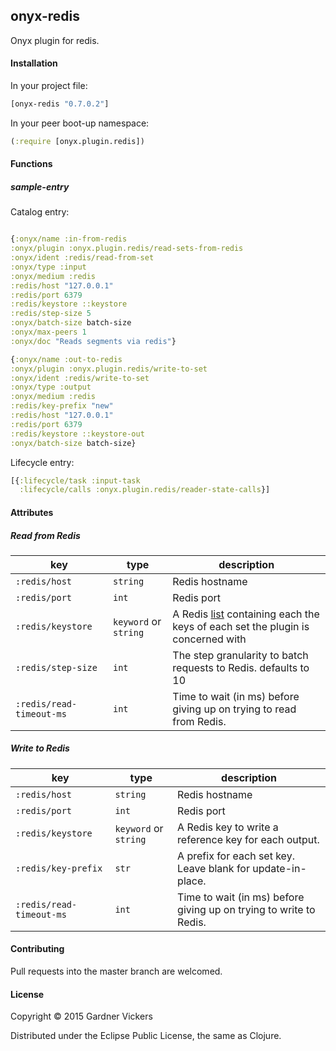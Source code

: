 ## onyx-redis

Onyx plugin for redis.

#### Installation

In your project file:

```clojure
[onyx-redis "0.7.0.2"]
```

In your peer boot-up namespace:

```clojure
(:require [onyx.plugin.redis])
```

#### Functions

##### sample-entry

Catalog entry:

```clojure

{:onyx/name :in-from-redis
:onyx/plugin :onyx.plugin.redis/read-sets-from-redis
:onyx/ident :redis/read-from-set
:onyx/type :input
:onyx/medium :redis
:redis/host "127.0.0.1"
:redis/port 6379
:redis/keystore ::keystore
:redis/step-size 5
:onyx/batch-size batch-size
:onyx/max-peers 1
:onyx/doc "Reads segments via redis"}

{:onyx/name :out-to-redis
:onyx/plugin :onyx.plugin.redis/write-to-set
:onyx/ident :redis/write-to-set
:onyx/type :output
:onyx/medium :redis
:redis/key-prefix "new"
:redis/host "127.0.0.1"
:redis/port 6379
:redis/keystore ::keystore-out
:onyx/batch-size batch-size}
```

Lifecycle entry:

```clojure
[{:lifecycle/task :input-task
  :lifecycle/calls :onyx.plugin.redis/reader-state-calls}]
```

#### Attributes
##### Read from Redis

|key                           | type                 | description
|------------------------------|----------------------|------------
|`:redis/host`                 | `string`             | Redis hostname
|`:redis/port`                 | `int`                | Redis port
|`:redis/keystore`             |`keyword` or `string` | A Redis [list](http://redis.io/topics/data-types) containing each the keys of each set the plugin is concerned with
|`:redis/step-size`            |`int`                 | The step granularity to batch requests to Redis. defaults to 10
|`:redis/read-timeout-ms`      |`int`                 | Time to wait (in ms) before giving up on trying to read from Redis.

##### Write to Redis

|key                           | type                 | description
|------------------------------|----------------------|------------
|`:redis/host`                 | `string`             | Redis hostname
|`:redis/port`                 | `int`                | Redis port
|`:redis/keystore`             |`keyword` or `string` | A Redis key to write a reference key for each output.
|`:redis/key-prefix`           |`str`                 | A prefix for each set key. Leave blank for update-in-place.
|`:redis/read-timeout-ms`      |`int`                 | Time to wait (in ms) before giving up on trying to write to Redis.

#### Contributing

Pull requests into the master branch are welcomed.

#### License

Copyright © 2015 Gardner Vickers

Distributed under the Eclipse Public License, the same as Clojure.

